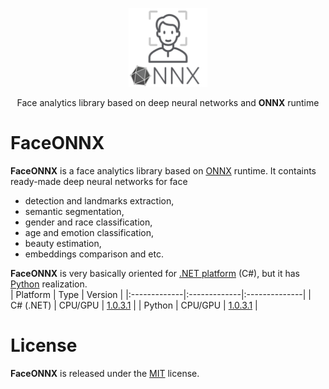 <p align="center"><img width="25%" src="docs/FaceONNX.png" /></p>
<p align="center"> Face analytics library based on deep neural networks and <b>ONNX</b> runtime </p>  

# FaceONNX
**FaceONNX** is a face analytics library based on [ONNX](https://onnx.ai/) runtime. It containts ready-made deep neural networks for face
* detection and landmarks extraction,
* semantic segmentation,
* gender and race classification,
* age and emotion classification,
* beauty estimation,
* embeddings comparison and etc.  
  
**FaceONNX** is very basically oriented for [.NET platform](netstandard) (C#), but it has [Python](python) realization.  
| Platform | Type | Version |
|:-------------|:-------------|:--------------|
| C# (.NET) | CPU/GPU | [1.0.3.1](netstandard) |
| Python | CPU/GPU | [1.0.3.1](python) |

# License
**FaceONNX** is released under the [MIT](LICENSE) license.
